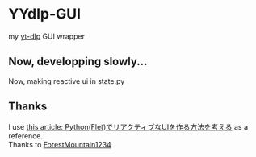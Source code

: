# YYdlp-GUI
my [yt-dlp](https://github.com/yt-dlp/yt-dlp/tree/master) GUI wrapper   

## Now, developping slowly...
Now, making reactive ui in state.py

## Thanks  
I use [this article: Python(Flet)でリアクティブなUIを作る方法を考える](https://qiita.com/ForestMountain1234/items/64edacd5275c1ce4c943) as a reference.  
Thanks to [ForestMountain1234](https://github.com/ForestMountain1234)